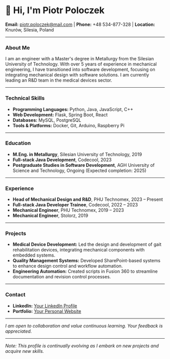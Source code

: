 # 👋 Hi, I'm Piotr Poloczek

**Email:** piotr.poloczek@mail.com | **Phone:** +48 534-877-328 | **Location:** Knurów, Silesia, Poland

---

### About Me

I am an engineer with a Master's degree in Metallurgy from the Silesian University of Technology. With over 5 years of experience in mechanical engineering, I have transitioned into software development, focusing on integrating mechanical design with software solutions. I am currently leading an R&D team in the medical devices sector.

---

### Technical Skills

- **Programming Languages:** Python, Java, JavaScript, C++
- **Web Development:** Flask, Spring Boot, React
- **Databases:** MySQL, PostgreSQL
- **Tools & Platforms:** Docker, Git, Arduino, Raspberry Pi

---

### Education

- **M.Eng. in Metallurgy**, Silesian University of Technology, 2019
- **Full-stack Java Development**, Codecool, 2023
- **Postgraduate Studies in Software Development**, AGH University of Science and Technology, Ongoing (Expected completion: 2025)

---

### Experience

- **Head of Mechanical Design and R&D**, PHU Technomex, 2023 – Present
- **Full-stack Java Developer Trainee**, Codecool, 2022 – 2023
- **Mechanical Engineer**, PHU Technomex, 2019 – 2023
- **Mechanical Engineer**, Stolorz, 2019

---

### Projects

- **Medical Device Development:** Led the design and development of gait rehabilitation devices, integrating mechanical components with embedded systems.
- **Quality Management Systems:** Developed SharePoint-based systems to enhance design control and workflow automation.
- **Engineering Automation:** Created scripts in Fusion 360 to streamline documentation and revision control processes.

---

### Contact

- **LinkedIn:** [Your LinkedIn Profile](#)
- **Portfolio:** [Your Personal Website](#)

---

*I am open to collaboration and value continuous learning. Your feedback is appreciated.*

---

*Note: This profile is continually evolving as I embark on new projects and acquire new skills.*
